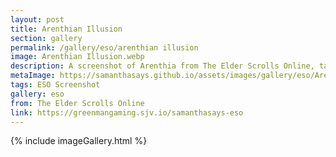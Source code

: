 ```yaml
---
layout: post
title: Arenthian Illusion
section: gallery
permalink: /gallery/eso/arenthian illusion
image: Arenthian Illusion.webp
description: A screenshot of Arenthia from The Elder Scrolls Online, taken by Samantha Says.
metaImage: https://samanthasays.github.io/assets/images/gallery/eso/Arenthian Illusion.webp
tags: ESO Screenshot
gallery: eso
from: The Elder Scrolls Online
link: https://greenmangaming.sjv.io/samanthasays-eso
---
```

{% include imageGallery.html %}